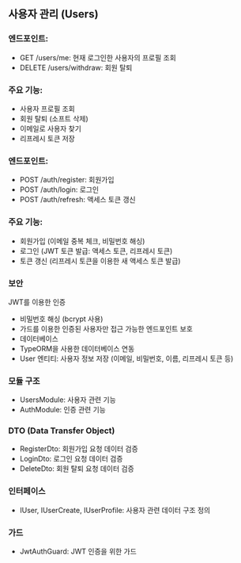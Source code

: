 ## 사용자 관리 (Users)

### 엔드포인트:
- GET /users/me: 현재 로그인한 사용자의 프로필 조회
- DELETE /users/withdraw: 회원 탈퇴

### 주요 기능:
- 사용자 프로필 조회
- 회원 탈퇴 (소프트 삭제)
- 이메일로 사용자 찾기
- 리프레시 토큰 저장

### 엔드포인트:
- POST /auth/register: 회원가입
- POST /auth/login: 로그인
- POST /auth/refresh: 액세스 토큰 갱신

### 주요 기능:
- 회원가입 (이메일 중복 체크, 비밀번호 해싱)
- 로그인 (JWT 토큰 발급: 액세스 토큰, 리프레시 토큰)
- 토큰 갱신 (리프레시 토큰을 이용한 새 액세스 토큰 발급)

### 보안
JWT를 이용한 인증
- 비밀번호 해싱 (bcrypt 사용)
- 가드를 이용한 인증된 사용자만 접근 가능한 엔드포인트 보호
- 데이터베이스
- TypeORM을 사용한 데이터베이스 연동
- User 엔티티: 사용자 정보 저장 (이메일, 비밀번호, 이름, 리프레시 토큰 등)

### 모듈 구조
- UsersModule: 사용자 관련 기능
- AuthModule: 인증 관련 기능

### DTO (Data Transfer Object)
- RegisterDto: 회원가입 요청 데이터 검증
- LoginDto: 로그인 요청 데이터 검증
- DeleteDto: 회원 탈퇴 요청 데이터 검증

### 인터페이스
- IUser, IUserCreate, IUserProfile: 사용자 관련 데이터 구조 정의

### 가드
- JwtAuthGuard: JWT 인증을 위한 가드